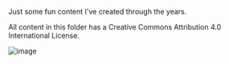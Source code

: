 Just some fun content I've created through the years.

All content in this folder has a Creative Commons Attribution 4.0 International License.

![image](https://user-images.githubusercontent.com/118936842/207126294-3ac688a2-c89c-410b-8515-c3ce31b5ea83.png)

